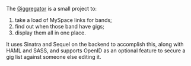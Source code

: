 The [Giggregator][giggregator] is a small project to:

1. take a load of MySpace links for bands;
2. find out when those band have gigs;
3. display them all in one place.

It uses Sinatra and Sequel on the backend to accomplish this, along
with HAML and SASS, and supports OpenID as an optional feature to
secure a gig list against someone else editing it.

[giggregator]: http://sean.mcgivern.me.uk/giggregator/
